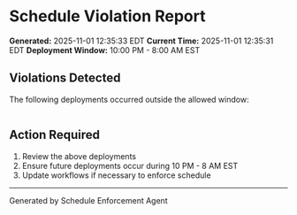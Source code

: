 # Schedule Violation Report

**Generated:** 2025-11-01 12:35:33 EDT
**Current Time:** 2025-11-01 12:35:31 EDT
**Deployment Window:** 10:00 PM - 8:00 AM EST

## Violations Detected

The following deployments occurred outside the allowed window:

```

```

## Action Required

1. Review the above deployments
2. Ensure future deployments occur during 10 PM - 8 AM EST
3. Update workflows if necessary to enforce schedule

---

Generated by Schedule Enforcement Agent

